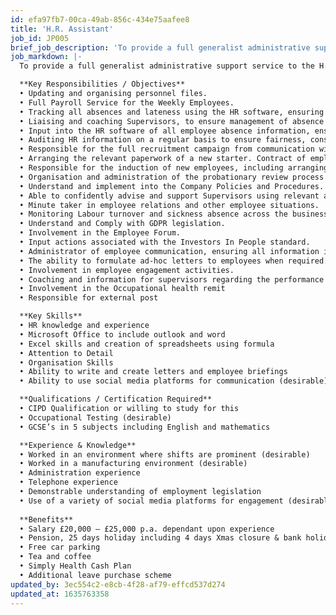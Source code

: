 ```yaml
---
id: efa97fb7-00ca-49ab-856c-434e75aafee8
title: 'H.R. Assistant'
job_id: JP005
brief_job_description: 'To provide a full generalist administrative support service to the H.R Department.'
job_markdown: |-
  To provide a full generalist administrative support service to the H.R Department.

  **Key Responsibilities / Objectives**
  •	Updating and organising personnel files.
  •	Full Payroll Service for the Weekly Employees.
  •	Tracking all absences and lateness using the HR software, ensuring appropriate steps are completed.
  •	Liaising and coaching Supervisors, to ensure management of absence is given the appropriate attention through to completion, using standard policies, processes, and templates.
  •	Input into the HR software of all employee absence information, ensuring that actions associated with the detail is processed and communicated appropriately for relevant action.
  •	Auditing HR information on a regular basis to ensure fairness, consistency, and trend analysis of information. Liaising with the appropriate departments to manage sufficiently through to completion.
  •	Responsible for the full recruitment campaign from communication with the agencies through to interviews and assessment.
  •	Arranging the relevant paperwork of a new starter. Contract of employments and offer letters. 
  •	Responsible for the induction of new employees, including arranging new starter medicals, policy information and immigration compliance. 
  •	Organisation and administration of the probationary review process for permanent employees which includes processing of paperwork, diary management and relevant input. Communication with the relevant Supervisors and departments.
  •	Understand and implement into the Company Policies and Procedures. 
  •	Able to confidently advise and support Supervisors using relevant and current legislation regarding various employee relations issues.
  •	Minute taker in employee relations and other employee situations.
  •	Monitoring Labour turnover and sickness absence across the business.
  •	Understand and Comply with GDPR legislation.
  •	Involvement in the Employee Forum.
  •	Input actions associated with the Investors In People standard.
  •	Administrator of employee communication, ensuring all information is relevant and up to date.
  •	The ability to formulate ad-hoc letters to employees when required.
  •	Involvement in employee engagement activities.
  •	Coaching and information for supervisors regarding the performance management process.
  •	Involvement in the Occupational health remit
  •	Responsible for external post

  **Key Skills**	
  •	HR knowledge and experience	
  •	Microsoft Office to include outlook and word	
  •	Excel skills and creation of spreadsheets using formula	
  •	Attention to Detail	
  •	Organisation Skills	
  •	Ability to write and create letters and employee briefings	
  •	Ability to use social media platforms for communication	(desirable)

  **Qualifications / Certification Required**
  •	CIPD Qualification or willing to study for this
  •	Occupational Testing (desirable)
  •	GCSE’s in 5 subjects including English and mathematics

  **Experience & Knowledge**
  •	Worked in an environment where shifts are prominent (desirable)
  •	Worked in a manufacturing environment (desirable)
  •	Administration experience
  •	Telephone experience
  •	Demonstrable understanding of employment legislation
  •	Use of a variety of social media platforms for engagement (desirable)
   
  **Benefits**
  •	Salary £20,000 – £25,000 p.a. dependant upon experience
  •	Pension, 25 days holiday including 4 days Xmas closure & bank holidays
  •	Free car parking
  •	Tea and coffee
  •	Simply Health Cash Plan
  •	Additional leave purchase scheme
updated_by: 3ec554c2-e8cb-4f28-af79-effcd537d274
updated_at: 1635763358
---
```

